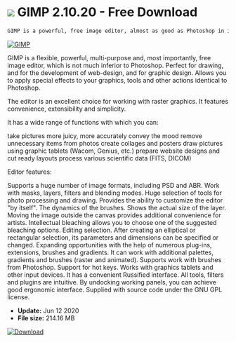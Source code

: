 # ![](https://cdn.softexe.net/static/icon/5/gimp-3084.png) GIMP 2.10.20 - Free Download

```sh
GIMP is a powerful, free image editor, almost as good as Photoshop in its capabilities. With it, you can process photos, create collages, draw pictures on graphic tablets, prepare website designs and much more.
```
[![GIMP](https://gallery.dpcdn.pl/imgc/Tools/307/g_-_420x350_1.5_-_xbbe4efa0-3a5b-4afa-8b43-4f801bf20637.png)](https://softexe.net/win/multimedia/graphics-design/gimp:cRhd.html)

GIMP is a flexible, powerful, multi-purpose and, most importantly, free image editor, which is not much inferior to Photoshop. Perfect for drawing, and for the development of web-design, and for graphic design. Allows you to apply special effects to your graphics, tools and other actions identical to Photoshop.

The editor is an excellent choice for working with raster graphics. It features convenience, extensibility and simplicity.

It has a wide range of functions with which you can:


take pictures more juicy, more accurately convey the mood
remove unnecessary items from photos
create collages and posters
draw pictures using graphic tablets (Wacom, Genius, etc.)
prepare website designs and cut ready layouts
process various scientific data (FITS, DICOM)


Editor features:


Supports a huge number of image formats, including PSD and ABR.
Work with masks, layers, filters and blending modes.
Huge selection of tools for photo processing and drawing.
Provides the ability to customize the editor "by itself".
The dynamics of the brushes.
Shows the actual size of the layer. Moving the image outside the canvas provides additional convenience for artists.
Intellectual bleaching allows you to choose one of the suggested bleaching options.
Editing selection. After creating an elliptical or rectangular selection, its parameters and dimensions can be specified or changed.
Expanding opportunities with the help of numerous plug-ins, extensions, brushes and gradients.
It can work with additional palettes, gradients and brushes (raster and animated). Supports work with brushes from Photoshop.
Support for hot keys.
Works with graphics tablets and other input devices.
It has a convenient Russified interface. All tools, filters and plugins are intuitive. By undocking working panels, you can achieve good ergonomic interface.
Supplied with source code under the GNU GPL license.


- **Update:** Jun 12 2020
- **File size:** 214.16 MB

[![Download](https://cdn.softexe.net/static/img/download.png)](https://softexe.net/win/multimedia/graphics-design/gimp:cRhd.html)


